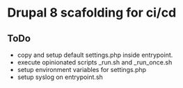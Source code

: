 # Drupal 8 scafolding for ci/cd

## ToDo

- copy and setup default settings.php inside entrypoint.
- execute opinionated scripts _run.sh and _run_once.sh
- setup environment variables for settings.php
- setup syslog on entrypoint.sh
